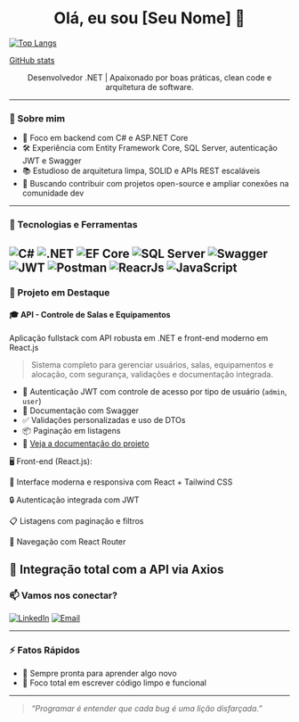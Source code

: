 <h1 align="center">Olá, eu sou [Seu Nome] 👋</h1>


[![Top Langs](https://github-readme-stats.vercel.app/api/top-langs/?username=joyuserads&layout=compact)](https://github.com/anuraghazra/github-readme-stats)


[GitHub stats](https://github.com/joyuserads/joyuserads)


<p align="center">Desenvolvedor .NET | Apaixonado por boas práticas, clean code e arquitetura de software.</p>

---

### 🚀 Sobre mim

- 🎯 Foco em backend com C# e ASP.NET Core
- 🛠️ Experiência com Entity Framework Core, SQL Server, autenticação JWT e Swagger
- 📚 Estudioso de arquitetura limpa, SOLID e APIs REST escaláveis
- 🤝 Buscando contribuir com projetos open-source e ampliar conexões na comunidade dev

---

### 🧠 Tecnologias e Ferramentas

![C#](https://img.shields.io/badge/C%23-239120?style=for-the-badge&logo=c-sharp&logoColor=white)
![.NET](https://img.shields.io/badge/.NET-512BD4?style=for-the-badge&logo=dotnet&logoColor=white)
![EF Core](https://img.shields.io/badge/Entity%20Framework-6DB33F?style=for-the-badge&logo=.net&logoColor=white)
![SQL Server](https://img.shields.io/badge/SQL%20Server-CC2927?style=for-the-badge&logo=microsoftsqlserver&logoColor=white)
![Swagger](https://img.shields.io/badge/Swagger-85EA2D?style=for-the-badge&logo=swagger&logoColor=black)
![JWT](https://img.shields.io/badge/JWT-000000?style=for-the-badge&logo=jsonwebtokens&logoColor=white)
![Postman](https://img.shields.io/badge/Postman-FF6C37?style=for-the-badge&logo=postman&logoColor=white)
![ReacrJs](https://img.shields.io/badge/-ReactJs-61DAFB?logo=react&logoColor=white&style=for-the-badge)
![JavaScript](https://shields.io/badge/JavaScript-F7DF1E?logo=JavaScript&logoColor=000&style=flat-square)
---

### 📁 Projeto em Destaque

#### 🎓 API - Controle de Salas e Equipamentos
Aplicação fullstack com API robusta em .NET e front-end moderno em React.js
> Sistema completo para gerenciar usuários, salas, equipamentos e alocação, com segurança, validações e documentação integrada.


- 🔐 Autenticação JWT com controle de acesso por tipo de usuário (`admin`, `user`)
- 📄 Documentação com Swagger
- ✅ Validações personalizadas e uso de DTOs
- 📦 Paginação em listagens
- 🔗 [Veja a documentação do projeto](#✨-documentação-da-api---controle-de-salas-e-equipamentos)
  
🖥️ Front-end (React.js):

🎨 Interface moderna e responsiva com React + Tailwind CSS

🔒 Autenticação integrada com JWT

📋 Listagens com paginação e filtros

🧭 Navegação com React Router

🔁 Integração total com a API via Axios
---

### 📫 Vamos nos conectar?

[![LinkedIn](https://img.shields.io/badge/LinkedIn-0077B5?style=flat&logo=linkedin&logoColor=white)](https://linkedin.com/in/seu-usuario)
[![Email](https://img.shields.io/badge/Email-D14836?style=flat&logo=gmail&logoColor=white)](mailto:seuemail@exemplo.com)


---

### ⚡ Fatos Rápidos

- 💬 Sempre pronta para aprender algo novo
- 🎯 Foco total em escrever código limpo e funcional

---

> *“Programar é entender que cada bug é uma lição disfarçada.”*
